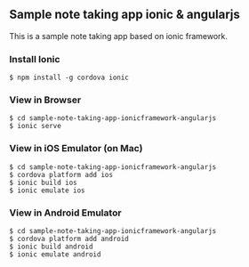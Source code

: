## Sample note taking app ionic & angularjs

This is a sample note taking app based on ionic framework.

### Install Ionic

	$ npm install -g cordova ionic
		
### View in Browser

	$ cd sample-note-taking-app-ionicframework-angularjs
	$ ionic serve

### View in iOS Emulator (on Mac)

	$ cd sample-note-taking-app-ionicframework-angularjs
	$ cordova platform add ios
	$ ionic build ios
	$ ionic emulate ios

### View in Android Emulator

	$ cd sample-note-taking-app-ionicframework-angularjs
	$ cordova platform add android
	$ ionic build android
	$ ionic emulate android
